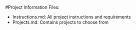 #Project Information Files:
- Instructions.md: All project instructions and requirements
- Projects.md: Contains projects to choose from
